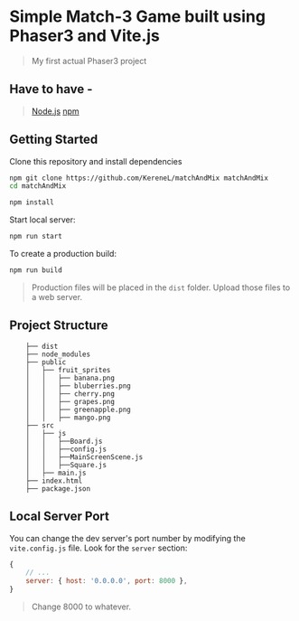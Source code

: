 # Simple Match-3 Game built using Phaser3 and Vite.js
> My first actual Phaser3 project

## Have to have - 

> [Node.js](https://nodejs.org/en/)
> [npm](https://www.npmjs.com/)

## Getting Started

Clone this repository and install dependencies
```bash
npm git clone https://github.com/KereneL/matchAndMix matchAndMix
cd matchAndMix

npm install
```

Start local server:
```bash
npm run start
```

To create a production build:

```bash
npm run build
```

>Production files will be placed in the `dist` folder.
>Upload those files to a web server.

## Project Structure
```
    ├── dist
    ├── node_modules
    ├── public
    │   ├── fruit_sprites
    │   │   ├── banana.png
    │   │   ├── bluberries.png
    │   │   ├── cherry.png
    │   │   ├── grapes.png
    │   │   ├── greenapple.png
    │   │   ├── mango.png
    ├── src
    │   ├── js
    │   │   ├──Board.js
    │   │   ├──config.js
    │   │   ├──MainScreenScene.js
    │   │   ├──Square.js
    │   ├── main.js
	├── index.html
    ├── package.json
```

## Local Server Port

You can change the dev server's port number by modifying the `vite.config.js` file. Look for the `server` section:

```js
{
	// ...
	server: { host: '0.0.0.0', port: 8000 },
}
```
>Change 8000 to whatever.
